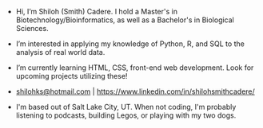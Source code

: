 - Hi, I’m Shiloh (Smith) Cadere. I hold a Master's in Biotechnology/Bioinformatics, as well as a Bachelor's in Biological Sciences.
- I’m interested in applying my knowledge of Python, R, and SQL to the analysis of real world data.
- I’m currently learning HTML, CSS, front-end web development. Look for upcoming projects utilizing these!
-  shilohks@hotmail.com | https://www.linkedin.com/in/shilohsmithcadere/

-  I'm based out of Salt Lake City, UT. When not coding, I'm probably listening to podcasts, building Legos, or playing with my two dogs.

<!---
ShilohCadere/ShilohCadere is a ✨ special ✨ repository because its `README.md` (this file) appears on your GitHub profile.
You can click the Preview link to take a look at your changes.
--->
